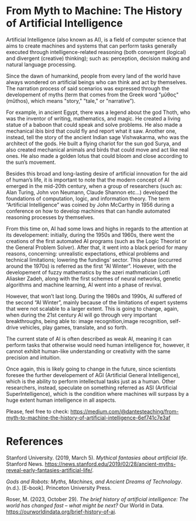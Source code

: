 # From Myth to Machine: The History of Artificial Intelligence

Artificial Intelligence (also known as AI), is a field of computer science that aims to create machines and systems that can perform tasks generally executed through intelligence-related reasoning (both convergent (logical) and divergent (creative) thinking); such as: perception, decision making and natural language processing.

Since the dawn of humankind, people from every land of the world have always wondered on artificial beings who can think and act by themselves. The narration process of said scenarios was expressed through the developement of myths (term that comes from the Greek word "μῦθος" (mûthos), which means "story," "tale," or "narrative”). 

For example, in ancient Egypt, there was a legend about the god Thoth, who was the inventor of writing, mathematics, and magic. He created a living statue of a baboon that could speak and solve problems. He also made a mechanical ibis bird that could fly and report what it saw. Another one, instead, tell the story of the ancient Indian sage Vishwakarma, who was the architect of the gods. He built a flying chariot for the sun god Surya, and also created mechanical animals and birds that could move and act like real ones. He also made a golden lotus that could bloom and close according to the sun’s movement. 

Besides this broad and long-lasting desire of artificial innovation for the aid of human’s life, it is important to note that the modern concept of AI emerged in the mid-20th century, when a group of researchers (such as: Alan Turing, John von Neumann, Claude Shannon etc…) developed the foundations of computation, logic, and information theory. The term “Artificial Intelligence” was coined by John McCarthy in 1956 during a conference on how to develop machines that can handle automated reasoning processes by themselves.

From this time on, AI had some lows and highs in regards to the attention at its developement: initially, during the 1950s and 1960s, there went the creations of the first automated AI programs (such as the Logic Theorist or the General Problem Solver). After that, it went into a black period for many reasons, concerning: unrealistic expectations, ethical problems and technical limitations; lowering the fundings’ sector. This phase (occurred around the 1970s) is referred as the first “AI Winter”. However, with the developement of fuzzy mathematics by the azeri mathmatician Lotfi Aliasker Zadeh, along with the first schemes of neural networks, genetic algorithms and machine learning, AI went into a phase of revival.

However, that won’t last long. During the 1980s and 1990s, AI suffered of the second “AI Winter”, mainly because of the limitations of expert systems that were not scalable to a larger extent. This is going to change, again, when during the 21st century AI will go through very important breakthroughs, being able to: image recognition,image recognition, self-drive vehicles, play games, translate, and so forth.

The current state of AI is often described as weak AI, meaning it can perform tasks that otherwise would need human intelligence for, however, it cannot exhibit human-like understanding or creativity with the same precision and intuition.

Once again, this is likely going to change in the future, since scientists foresee the further developement of AGI (Artificial General Intelligence), which is the ability to perform intellectual tasks just as a human. Other researchers, instead, speculate on something referred as ASI (Artificial SuperIntelligence), which is the condition where machines will surpass by a huge extent human intelligence in all aspects.

Please, feel free to check: https://medium.com/@dantesteaching/from-myth-to-machine-the-history-of-artificial-intelligence-6ef741c7e3af

# References

Stanford University. (2019, March 5). *Mythical fantasies about artificial life*. Stanford News. https://news.stanford.edu/2019/02/28/ancient-myths-reveal-early-fantasies-artificial-life/.

*Gods and Robots: Myths, Machines, and Ancient Dreams of Technology*. (n.d.). [E-book]. Princeton University Press.

Roser, M. (2023, October 29). *The brief history of artificial intelligence: The world has changed fast – what might be next?* Our World in Data. https://ourworldindata.org/brief-history-of-ai.
